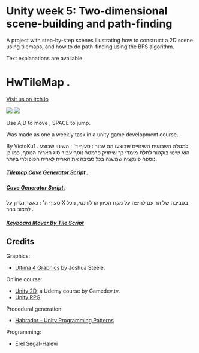 # Unity week 5: Two-dimensional scene-building and path-finding

A project with step-by-step scenes illustrating how to construct a 2D scene using tilemaps,
and how to do path-finding using the BFS algorithm.

Text explanations are available 
# HwTileMap .
[Visit us on itch.io](https://victoku1.itch.io/hwtilemap)


![](https://github.com/VictoKuGame/05-tilemap-pathfinding/blob/master/Media/1.png)
![](https://github.com/VictoKuGame/05-tilemap-pathfinding/blob/master/Media/GifMaker_20211129230337802.gif)

Use A,D to move , SPACE to jump.

Was made as one a weekly task in a unity game development course.

By VictoKu1 .
למטלה השבועית השינויים שבוצעו הם עבור :
סעיף ד' :
השינוי שבוצע הוא שינוי בוקטור לתלת מימדי כך שיחזיק פרמטר נוסף עבור סוג האריח הנוסף, כמו כן נוספה פונקציה שמשנה בכל סביבה את האריח לאריח הפופולרי ביותר.
##### [Tilemap Cave Generator Script .](https://github.com/VictoKuGame/05-tilemap-pathfinding/blob/master/Assets/Scripts/4-generation/TilemapCaveGenerator.cs)
##### [Cave Generator Script.](https://github.com/VictoKuGame/05-tilemap-pathfinding/blob/master/Assets/Scripts/4-generation/CaveGenerator.cs)

סעיף ה' :
כאשר נלחץ על X בסביבה של  הר עם לחיצה על מקח הכיוון הרלווונטי, נוכל לחצוב בהר .
##### [Keyboard Mover By Tile Script](https://github.com/VictoKuGame/05-tilemap-pathfinding/blob/master/Assets/Scripts/2-player/KeyboardMoverByTile.cs)

## Credits

Graphics:
* [Ultima 4 Graphics](https://github.com/jahshuwaa/u4graphics) by Joshua Steele.

Online course:
* [Unity 2D](https://www.udemy.com/course/unitycourse/learn/lecture/10246496), a Udemy course by Gamedev.tv.
* [Unity RPG](https://www.gamedev.tv/p/unity-rpg/?product_id=1503859&coupon_code=JOINUS).

Procedural generation:
* [Habrador - Unity Programming Patterns](https://github.com/Habrador/Unity-Programming-Patterns#7-double-buffer)

Programming:
* Erel Segal-Halevi
